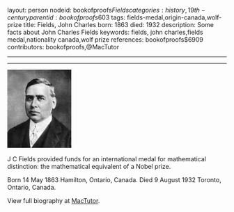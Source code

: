 layout: person
nodeid: bookofproofs$Fields
categories: history,19th-century
parentid: bookofproofs$603
tags: fields-medal,origin-canada,wolf-prize
title: Fields, John Charles
born: 1863
died: 1932
description: Some facts about John Charles Fields
keywords: fields, john charles,fields medal,nationality canada,wolf prize
references: bookofproofs$6909
contributors: bookofproofs,@MacTutor

---


---

![Fields.jpg](https://github.com/bookofproofs/bookofproofs.github.io/blob/main/_sources/_assets/images/portraits/Fields.jpg?raw=true)

J C Fields provided funds for an international medal for mathematical distinction: the mathematical equivalent of a Nobel prize.

Born 14 May 1863 Hamilton, Ontario, Canada. Died 9 August 1932 Toronto, Ontario, Canada.


View full biography at [MacTutor](https://mathshistory.st-andrews.ac.uk/Biographies/Fields/).